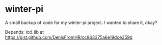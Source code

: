 # winter-pi
A small backup of code for my winter-pi project. I wanted to share it, okay?

Depends:
  lcd_lib at https://gist.github.com/DenisFromHR/cc863375a6e19dce359d
